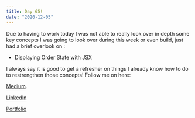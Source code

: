 ```yaml
---
title: Day 65!
date: "2020-12-05"
---
```


Due to having to work today I was not able to really look over in depth some key concepts I was going to look over during this week or even build, just had a brief overlook on :

- Displaying Order State with JSX

I always say it is good to get a refresher on things I already know how to do to restrengthen those concepts!
Follow me on here:


[Medium](https://medium.com/@kalemajoanna).

[LinkedIn](https://www.linkedin.com/in/joanna-e-kalema-a5a5b4136/)

[Portfolio](https://joannathedeveloper.netlify.app/)
